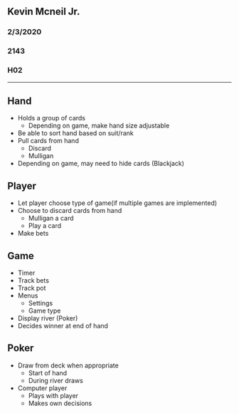 ## Kevin Mcneil Jr.
### 2/3/2020
### 2143
### H02
------
## Hand
- Holds a group of cards
  - Depending on game, make hand size adjustable
- Be able to sort hand based on suit/rank
- Pull cards from hand
  - Discard
  - Mulligan
- Depending on game, may need to hide cards (Blackjack)

## Player
- Let player choose type of game(if multiple games are implemented)
- Choose to discard cards from hand
  - Mulligan a card
  - Play a card
- Make bets
  

## Game
- Timer
- Track bets
- Track pot
- Menus 
  - Settings
  - Game type
- Display river (Poker)
- Decides winner at end of hand

## Poker
- Draw from deck when appropriate
  - Start of hand
  - During river draws
- Computer player 
  - Plays with player
  - Makes own decisions